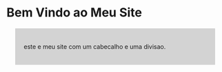 <!doctype html>
<html>
<head>
<title>meu site</title>
<style>
.conteudo{
background-color:lightgray;
padding: 20px;
margin: 20px;
  boder:1px solid black;
  }
</style>
</head>
<body>
<h1>Bem Vindo ao Meu Site</h1>
<div class="conteudo">
  <p>este e meu site com 
  um cabecalho e uma divisao.</p>
</div>
</body>
</html>
